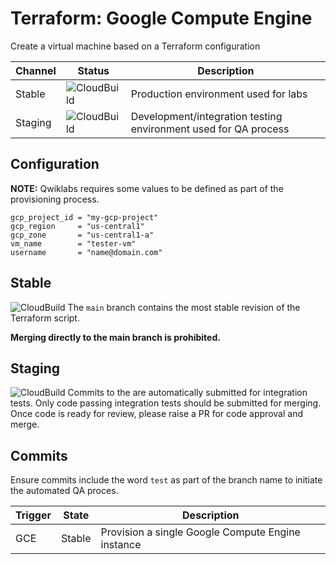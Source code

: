 # Terraform: Google Compute Engine

Create a virtual machine based on a Terraform configuration

| Channel | Status | Description |
|---------|--------|-------------|
| Stable  | ![CloudBuild](https://badger-kjyo252taq-uc.a.run.app/build/status?project=qwiklabs-resources&id=2585d58a-918e-4bf1-b4de-e1c3a2ed949c) | Production environment used for labs |
| Staging | ![CloudBuild](https://badger-kjyo252taq-uc.a.run.app/build/status?project=qwiklabs-resources&id=878a4ae2-099c-4458-a575-f0be99a621aa) |Development/integration testing environment used for QA process |

## Configuration
__NOTE:__ Qwiklabs requires some values to be defined as part of the provisioning process. 

```
gcp_project_id = "my-gcp-project"
gcp_region     = "us-central1"
gcp_zone       = "us-central1-a"
vm_name        = "tester-vm"
username       = "name@domain.com"
```

## Stable

![CloudBuild](https://badger-kjyo252taq-uc.a.run.app/build/status?project=qwiklabs-resources&id=2585d58a-918e-4bf1-b4de-e1c3a2ed949c)
The `main` branch contains the most stable revision of the Terraform script. 

__Merging directly to the main branch is prohibited.__


## Staging

![CloudBuild](https://badger-kjyo252taq-uc.a.run.app/build/status?project=qwiklabs-resources&id=878a4ae2-099c-4458-a575-f0be99a621aa)
Commits to the are automatically submitted for integration tests.
Only code passing integration tests should be submitted for merging.
Once code is ready for review, please raise a PR for code approval and merge.


## Commits 

Ensure commits include the word `test` as part of the branch name to initiate the automated QA proces.

| Trigger | State  | Description |
|---------|--------|-----------------------|
| GCE | Stable | Provision a single Google Compute Engine instance |
